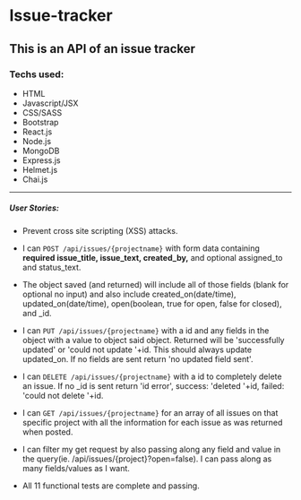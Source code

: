 # Issue-tracker
## This is an API of an issue tracker

### Techs used:

- HTML
- Javascript/JSX
- CSS/SASS
- Bootstrap
- React.js
- Node.js
- MongoDB
- Express.js
- Helmet.js
- Chai.js

-----------------

##### User Stories: 

- Prevent cross site scripting (XSS) attacks.

- I can `POST /api/issues/{projectname}` with form data containing **required issue_title, issue_text, created_by,** and optional assigned_to and status_text.

- The object saved (and returned) will include all of those fields (blank for optional no input) and also include created_on(date/time), updated_on(date/time), open(boolean, true for open, false for closed), and _id.

- I can `PUT /api/issues/{projectname}` with a id and any fields in the object with a value to object said object. Returned will be 'successfully updated' or 'could not update '+id. This should always update updated_on. If no fields are sent return 'no updated field sent'.

- I can `DELETE /api/issues/{projectname}` with a id to completely delete an issue. If no _id is sent return 'id error', success: 'deleted '+id, failed: 'could not delete '+id.

- I can `GET /api/issues/{projectname}` for an array of all issues on that specific project with all the information for each issue as was returned when posted.

- I can filter my get request by also passing along any field and value in the query(ie. /api/issues/{project}?open=false). I can pass along as many fields/values as I want.

- All 11 functional tests are complete and passing.
